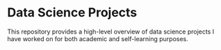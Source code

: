 # Data Science Projects
This repository provides a high-level overview of data science projects I have worked on for both academic and self-learning purposes.

